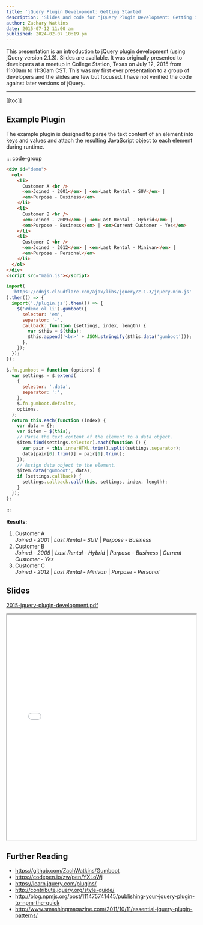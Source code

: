 ```yaml
---
title: 'jQuery Plugin Development: Getting Started'
description: 'Slides and code for "jQuery Plugin Development: Getting Started" which I originally presented in 2015 at a meetup in College Station, Texas.'
author: Zachary Watkins
date: 2015-07-12 11:00 am
published: 2024-02-07 10:19 pm
---
```


<script setup>
  import { onMounted } from 'vue';

  onMounted(async () => {

    import('https://cdnjs.cloudflare.com/ajax/libs/jquery/2.1.3/jquery.min.js').then(() => {

      import('./gumboot.js').then(() => {

        // Override the plugin's default settings for the entire page.
        jQuery.fn.gumboot.defaults = {
          separator: "-",
        };
        // Apply the plugin to the demo.
        jQuery('#demo ol li').gumboot({
          selector: 'em',
          callback: function (settings, index, length) {
            var $this = jQuery(this)
            $this.append('<br>' + JSON.stringify($this.data('gumboot')))
          },
        });
      });
    });
  });
</script>

This presentation is an introduction to jQuery plugin development (using jQuery version 2.1.3). Slides are available. It was originally presented to developers at a meetup in College Station, Texas on July 12, 2015 from 11:00am to 11:30am CST. This was my first ever presentation to a group of developers and the slides are few but focused. I have not verified the code against later versions of jQuery.

---

[[toc]]

## Example Plugin

The example plugin is designed to parse the text content of an element into keys and values and attach the resulting JavaScript object to each element during runtime.

::: code-group

```html [index.html]
<div id="demo">
  <ol>
    <li>
      Customer A <br />
      <em>Joined - 2001</em> | <em>Last Rental - SUV</em> |
      <em>Purpose - Business</em>
    </li>
    <li>
      Customer B <br />
      <em>Joined - 2009</em> | <em>Last Rental - Hybrid</em> |
      <em>Purpose - Business</em> | <em>Current Customer - Yes</em>
    </li>
    <li>
      Customer C <br />
      <em>Joined - 2012</em> | <em>Last Rental - Minivan</em> |
      <em>Purpose - Personal</em>
    </li>
  </ol>
</div>
<script src="main.js"></script>
```

```js [main.js]
import(
  'https://cdnjs.cloudflare.com/ajax/libs/jquery/2.1.3/jquery.min.js'
).then(() => {
  import('./plugin.js').then(() => {
    $('#demo ol li').gumboot({
      selector: 'em',
      separator: '-',
      callback: function (settings, index, length) {
        var $this = $(this);
        $this.append('<br>' + JSON.stringify($this.data('gumboot')));
      },
    });
  });
});
```

```js [plugin.js]
$.fn.gumboot = function (options) {
  var settings = $.extend(
    {
      selector: '.data',
      separator: ':',
    },
    $.fn.gumboot.defaults,
    options,
  );
  return this.each(function (index) {
    var data = {};
    var $item = $(this);
    // Parse the text content of the element to a data object.
    $item.find(settings.selector).each(function () {
      var pair = this.innerHTML.trim().split(settings.separator);
      data[pair[0].trim()] = pair[1].trim();
    });
    // Assign data object to the element.
    $item.data('gumboot', data);
    if (settings.callback) {
      settings.callback.call(this, settings, index, length);
    }
  });
};
```

:::

**Results:**

<div id="demo">
  <ol>
    <li
      >Customer A<br /><em>Joined - 2001</em> | <em>Last Rental - SUV</em> |
      <em>Purpose - Business</em></li
    >
    <li
      >Customer B<br /><em>Joined - 2009</em> | <em>Last Rental - Hybrid</em> |
      <em>Purpose - Business</em> | <em>Current Customer - Yes</em></li
    >
    <li
      >Customer C<br /><em>Joined - 2012</em> | <em>Last Rental - Minivan</em> |
      <em>Purpose - Personal</em></li
    >
  </ol>
</div>

## Slides

[2015-jquery-plugin-development.pdf](/presentations/2015-jquery-plugin-development.pdf)

<iframe src="/presentations/2015-jquery-plugin-development.pdf" width="100%" height="600px">
  <p>This browser does not support PDFs. Please download the PDF to view it: <a href="/presentations/2015-jquery-plugin-development.pdf">Download PDF</a>.</p>
</iframe>

## Further Reading

- https://github.com/ZachWatkins/Gumboot
- https://codepen.io/zw/pen/YXLoWj
- https://learn.jquery.com/plugins/
- http://contribute.jquery.org/style-guide/
- http://blog.npmjs.org/post/111475741445/publishing-your-jquery-plugin-to-npm-the-quick
- http://www.smashingmagazine.com/2011/10/11/essential-jquery-plugin-patterns/
